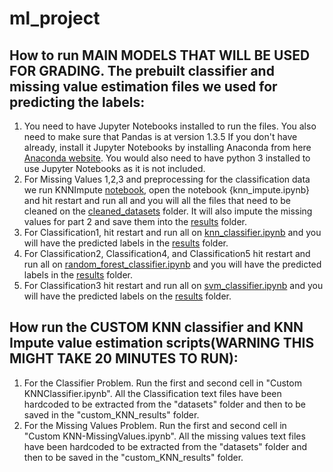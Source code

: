 # ml_project

## How to run MAIN MODELS THAT WILL BE USED FOR GRADING. The prebuilt classifier and missing value estimation files we used for predicting the labels:
1. You need to have Jupyter Notebooks installed to run the files. You also need to make sure that Pandas is at version 1.3.5 If you don't have already, install it Jupyter Notebooks by installing Anaconda from here [Anaconda website](https://www.anaconda.com/). You would also need to have python 3 installed to use Jupyter Notebooks as it is not included.
2. For Missing Values 1,2,3 and preprocessing for the classification data we run KNNImpute [notebook](https://github.com/Arshad-Zaman/ml_project/blob/main/knn_impute.ipynb), open the notebook {knn_impute.ipynb} and hit restart and run all and you will all the files that need to be cleaned on the [cleaned_datasets](https://github.com/Arshad-Zaman/ml_project/tree/main/clean_datasets) folder. It will also impute the missing values for part 2 and save them into the [results](https://github.com/Arshad-Zaman/ml_project/tree/main/results) folder.
3. For Classification1, hit restart and run all on [knn_classifier.ipynb](https://github.com/Arshad-Zaman/ml_project/blob/main/knn_classifier.ipynb) and you will have the predicted labels in the [results](https://github.com/Arshad-Zaman/ml_project/tree/main/results) folder.
4. For Classification2, Classification4, and Classification5 hit restart and run all on [random_forest_classifier.ipynb](https://github.com/Arshad-Zaman/ml_project/blob/main/random_forest_classifier.ipynb) and you will have the predicted labels in the [results](https://github.com/Arshad-Zaman/ml_project/tree/main/results) folder.
5. For Classification3 hit restart and run all on [svm_classifier.ipynb](https://github.com/Arshad-Zaman/ml_project/blob/main/svm_classifier.ipynb) and you will have the predicted labels on the [results](https://github.com/Arshad-Zaman/ml_project/tree/main/results) folder.

## How run the CUSTOM KNN classifier and KNN Impute value estimation scripts(WARNING THIS MIGHT TAKE 20 MINUTES TO RUN):
1. For the Classifier Problem. Run the first and second cell in "Custom KNNClassifier.ipynb". All the Classification text files have been hardcoded to be extracted from the "datasets" folder and then to be saved in the "custom_KNN_results" folder.
2. For the Missing Values Problem. Run the first and second cell in "Custom KNN-MissingValues.ipynb". All the missing values text files have been hardcoded to be extracted from the "datasets" folder and then to be saved in the "custom_KNN_results" folder.
